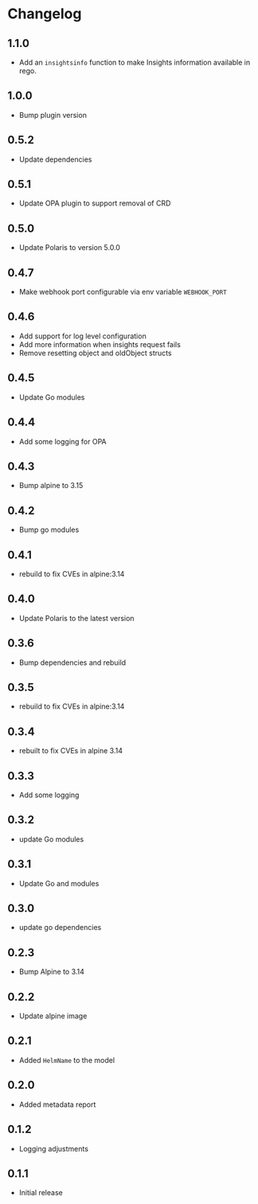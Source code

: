 # Changelog

## 1.1.0
* Add an `insightsinfo` function to make Insights information available in rego.

## 1.0.0
* Bump plugin version

## 0.5.2
* Update dependencies

## 0.5.1
* Update OPA plugin to support removal of CRD

## 0.5.0
* Update Polaris to version 5.0.0

## 0.4.7
* Make webhook port configurable via env variable `WEBHOOK_PORT`

## 0.4.6
* Add support for log level configuration
* Add more information when insights request fails
* Remove resetting object and oldObject structs

## 0.4.5
* Update Go modules

## 0.4.4
* Add some logging for OPA

## 0.4.3
* Bump alpine to 3.15

## 0.4.2
* Bump go modules

## 0.4.1
* rebuild to fix CVEs in alpine:3.14

## 0.4.0
* Update Polaris to the latest version
## 0.3.6
* Bump dependencies and rebuild

## 0.3.5
* rebuild to fix CVEs in alpine:3.14

## 0.3.4
* rebuilt to fix CVEs in alpine 3.14
## 0.3.3
* Add some logging

## 0.3.2
* update Go modules

## 0.3.1
* Update Go and modules

## 0.3.0
* update go dependencies

## 0.2.3
* Bump Alpine to 3.14

## 0.2.2
* Update alpine image

## 0.2.1

* Added `HelmName` to the model

## 0.2.0

* Added metadata report

## 0.1.2

* Logging adjustments

## 0.1.1

* Initial release

